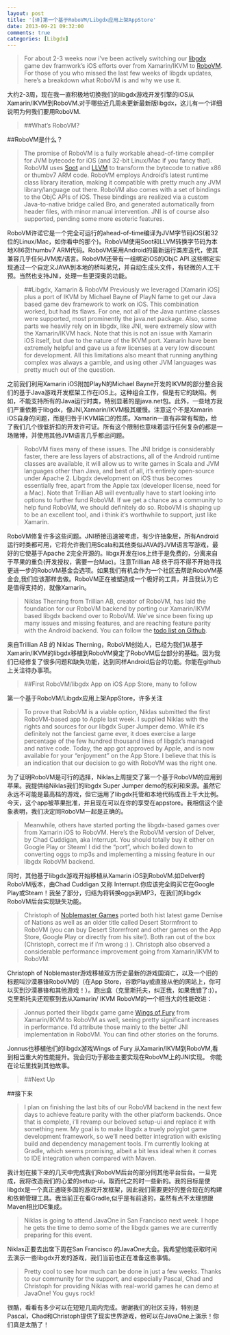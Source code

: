```yaml
---
layout: post
title: '[译]第一个基于RoboVM/Libgdx应用上架AppStore'
date: 2013-09-21 09:32:00
comments: true
categories: [Libgdx]
---
```

> For about 2-3 weeks now i’ve been actively switching our [libgdx](http://libgdx.badlogicgames.com/) game dev framwork’s iOS efforts over from Xamarin/IKVM to [RoboVM](http://www.robovm.org/). For those of you who missed the last few weeks of libgdx updates, here’s a breakdown what RoboVM is and why we use it.

大约2-3周，现在我一直积极地切换我们的libgdx游戏开发引擎的iOS从Xamarin/IKVM到RoboVM.对于哪些近几周未更新最新版libgdx，这儿有一个详细说明为何我们要用RoboVM.

> ##What’s RoboVM?

##RoboVM是什么？

> The promise of RoboVM is a fully workable ahead-of-time compiler for JVM bytecode for iOS (and 32-bit Linux/Mac if you fancy that). RoboVM uses [Soot](http://www.sable.mcgill.ca/soot/) and [LLVM](http://llvm.org/) to transform the bytecode to native x86 or thumbv7 ARM code. RoboVM employs Android’s latest runtime class library iteration, making it compatible with pretty much any JVM library/language out there. RoboVM also comes with a set of bindings to the ObjC APIs of iOS. These bindings are realized via a custom Java-to-native bridge called Bro, and generated automatically from header files, with minor manual intervention. JNI is of course also supported, pending some more esoteric features.

RoboVM许诺它是一个完全可运行的ahead-of-time编译为JVM字节码iOS(和32位的Linux/Mac，如你看中的那个)。RoboVM使用Soot和LLVM转换字节码为本地X86货thumbv7 ARM代码。RoboVM采用Android的最新运行类库迭代，使其兼容几乎任何JVM库/语言。RoboVM还带有一组绑定iOS的ObjC API.这些绑定实现通过一个自定义JAVA到本地的桥叫弟兄，并自动生成头文件，有轻微的人工干预。当然也支持JNI，处理一些更深奥的功能。

> ##Libgdx, Xamarin & RoboVM
Previously we leveraged [Xamarin iOS] plus a port of IKVM by Michael Bayne of PlayN fame to get our Java based game dev framework to work on iOS. This combination worked, but had its flaws. For one, not all of the Java runtime classes were supported, most prominently the java.net package. Also, some parts we heavily rely on in libgdx, like JNI, were extremely slow with the Xamarin/IKVM hack. Note that this is not an issue with Xamarin iOS itself, but due to the nature of the IKVM port. Xamarin have been extremely helpful and gave us a few licenses at a very low discount for development. All this limitations also meant that running anything complex was always a gamble, and using other JVM languages was pretty much out of the question.

之前我们利用Xamarin iOS附加PlayN的Michael Bayne开发的IKVM的部分整合我们的基于Java游戏开发框架工作在iOS上。这种组合工作，但是有它的缺陷。例如，不能支持所有的Java运行时类，特别显著的是java.net包。此外，一些地方我们严重依赖于libgdx，像JNI,Xamarin/IKVM极其缓慢。注意这个不是Xamarin iOS自身的问题，而是归咎于IKVM端口的性质。Xamarin一直有非常有帮助，给了我们几个很低折扣的开发许可证。所有这个限制也意味着运行任何复杂的都是一场赌博，并使用其他JVM语言几乎都出问题。

> RoboVM fixes many of these issues. The JNI bridge is considerably faster, there are less layers of abstractions, all of the Android runtime classes are available, it will allow us to write games in Scala and JVM languages other than Java, and best of all, it’s entirely open-source under Apache 2. Libgdx development on iOS thus becomes essentially free, apart from the Apple tax (developer license, need for a Mac). Note that Trillian AB will eventually have to start looking into options to further fund RoboVM. If we get a chance as a community to help fund RoboVM, we should definitely do so. RoboVM is shaping up to be an excellent tool, and i think it’s worthwhile to support, just like Xamarin.

<!--more-->
RoboVM修复许多这些问题。JNI桥接迅速被考虑，有少许抽象层，所有Android运行时类都可用，它将允许我们用Scala和其他类似JAVA的JVM语言写游戏，最好的它使基于Apache 2完全开源的。libgx开发在ios上终于是免费的，分离来自于苹果的重负(开发授权，需要一台Mac)。注意Trillian AB 终于将不得不开始寻找更进一步的RoboVM基金会选项。如果我们有机会作为一个社区去帮助RoboVM基金会,我们应该那样去做。RoboVM正在被塑造成一个极好的工具，并且我认为它是值得支持的，就像Xamarin。

> Niklas Therning from Trillian AB, creator of RoboVM, has laid the foundation for our RoboVM backend by porting our Xamarin/IKVM based libgdx backend over to RoboVM. We’ve since been fixing up many issues and missing features, and are reaching feature parity with the Android backend. You can follow the [todo list on Github](https://github.com/libgdx/libgdx/blob/master/backends/gdx-backend-robovm/todos.txt).

来自Trillian AB 的 Niklas Therning，RoboVM创始人，已经为我们从基于Xamarin/IKVM的libgdx移植到RoboVM奠定了RoboVM后台部分的基础。因为我们已经修复了很多问题和缺失功能，达到同样Android后台的功能。你能在github上关注待办事项。

> ##First RoboVM/libgdx App on iOS App Store, many to follow

第一个基于RoboVM/Libgdx应用上架AppStore，许多关注

> To prove that RoboVM is a viable option, Niklas submitted the first RoboVM-based app to Apple last week. I supplied Niklas with the rights and sources for our libgdx Super Jumper demo. While it’s definitely not the fanciest game ever, it does exercise a large percentage of the few hundred thousand lines of libgdx’s managed and native code. Today, the app got approved by Apple, and is now available for your “enjoyment” on the App Store. I believe that this is an indication that our decision to go with RoboVM was the right one.

为了证明RoboVM是可行的选择，Niklas上周提交了第一个基于RoboVM的应用到苹果。我提供给Niklas我们的libgdx Super Jumper demo的权利和来源。虽然它永远不可能是最高档的游戏，但它运用了libgdx托管和本地代码成百上千大比例。今天，这个app被苹果批准，并且现在可以在你的享受在appstore。我相信这个迹象表明，我们决定同RoboVM一起是正确的。

> Meanwhile, others have started porting the libgdx-based games over from Xamarin iOS to RoboVM. Here’s the RoboVM version of Delver, by Chad Cuddigan, aka Interrupt. You should totally buy it either on Google Play or Steam! I did the “port”, which boiled down to converting oggs to mp3s and implementing a missing feature in our libgdx RoboVM backend.

同时，其他基于libgdx游戏开始移植从Xamarin iOS到RoboVM.如Delver的RoboVM版本，由Chad Cuddigan 又称 Interrupt.你应该完全购买它在Google Play或Steam！我坐了部分，归结为将转换oggs到MP3，在我们的libgdx RoboVM后台实现缺失功能。

> Christoph of [Noblemaster Games](http://www.noblemaster.com/) ported both hist latest game Demise of Nations as well as an older title called Desert Stormfront to RoboVM (you can buy Desert Stormfront and other games on the App Store, Google Play or directly from his site!). Both ran out of the box (Christoph, correct me if i’m wrong :) ). Christoph also observed a considerable performance improvement going from Xamarin/IKVM to RoboVM:

Christoph of Noblemaster游戏移植双方历史最新的游戏国消亡，以及一个旧的标题叫沙漠暴锋RoboVM的（在App Store，谷歌Play或直接从他的网站上，你可以买到沙漠暴锋和其他游戏！）。跑出盒（克里斯托夫，纠正我，如果我错了:)）。克里斯托夫还观察到去从Xamarin/ IKVM RoboVM的一个相当大的性能改进：

> Jonnus ported their libgdx game game [Wings of Fury](https://play.google.com/store/apps/details?id=com.wingsoffuryfree&hl=en) from Xamarin/IKVM to RoboVM as well, seeing pretty significant increases in performance. I’d attribute those mainly to the better JNI implementation in RoboVM.
You can find other stories on the forums.

Jonnus也移植他们的libgdx游戏Wings of Fury 从Xamarin/IKVM到RoboVM,看到相当重大的性能提升。我会归功于那些主要实现在RoboVM上的JNI实现。
你能在论坛里找到其他故事。

> ##Next Up

##接下来

> I plan on finishing the last bits of our RoboVM backend in the next few days to achieve feature parity with the other platform backends. Once that is complete, i’ll revamp our beloved setup-ui and replace it with something new. My goal is to make libgdx a truely polyglot game development framework, so we’ll need better integration with existing build and dependency management tools. I’m currently looking at Gradle, which seems promising, albeit a bit less ideal when it comes to IDE integration when compared with Maven.

我计划在接下来的几天中完成我们RoboVM后台的部分同其他平台后台。一旦完成，我将改造我们的心爱的setup-ui，取而代之的时一些新的。我的目标是使libgdx是一个真正通晓多国的游戏开发框架，因此我们需要更好的整合现在的构建和依赖管理工具。我当前正在看Gradle,似乎是有前途的，虽然有点不太理想跟Maven相比IDE集成。

> Niklas is going to attend JavaOne in San Francisco next week. I hope he gets the time to demo some of the libgdx games we are currently preparing for this event.

Niklas正要去出席下周在San Francisco 的JavaOne大会。我希望他能获取时间去演示一些libgdx开发的游戏，我们当前也正在准备这些事情。

> Pretty cool to see how much can be done in just a few weeks. Thanks to our community for the support, and especially Pascal, Chad and Christoph for providing Niklas with real-world games he can demo at JavaOne! You guys rock!

很酷，看看有多少可以在短短几周内完成。谢谢我们的社区支持，特别是Pascal，Chad和Christoph提供了现实世界游戏，他可以在JavaOne上演示！你们真是太酷了！